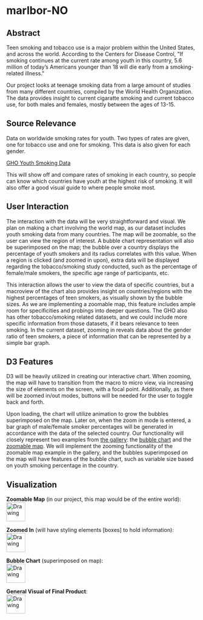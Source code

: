# marlbor-NO

## Abstract
Teen smoking and tobacco use is a major problem within the United States, and across the world. According to the Centers for Disease Control, "If smoking continues at the current rate among youth in this country, 5.6 million of today’s Americans younger than 18 will die early from a smoking-related illness."

Our project looks at teenage smoking data from a large amount of studies from many different countries, compiled by the World Health Organization. The data provides insight to current cigaratte smoking and current tobacco use, for both males and females, mostly between the ages of 13-15.

## Source Relevance

Data on worldwide smoking rates for youth. Two types of rates are given, one for tobacco use and one for smoking. This data is also given for each gender.

[GHO Youth Smoking Data](http://apps.who.int/gho/data/node.main.TOB1257?lang=en)

This will show off and compare rates of smoking in each country, so people can know which countries have youth at the highest risk of smoking. It will also offer a good visual guide to where people smoke most.

## User Interaction 

The interaction with the data will be very straightforward and visual. We plan on making a chart involving the world map, as our dataset includes youth smoking data from many countries. The map will be zoomable, so the user can view the region of interest. A bubble chart representation will also be superimposed on the map; the bubble over a country displays the percentage of youth smokers and its radius correlates with this value. When a region is clicked (and zoomed in upon), extra data will be displayed regarding the tobacco/smoking study conducted, such as the percentage of female/male smokers, the specific age range of participants, etc. 

This interaction allows the user to view the data of specific countries, but a macroview of the chart also provides insight on countries/regions with the highest percentages of teen smokers, as visually shown by the bubble sizes. As we are implementing a zoomable map, this feature includes ample room for specificities and probings into deeper questions. The GHO also has other tobacco/smoking related datasets, and we could include more specific information from those datasets, if it bears relevance to teen smoking. In the current dataset, zooming in reveals data about the gender ratio of teen smokers, a piece of information that can be represented by a simple bar graph. 

## D3 Features

D3 will be heavily utilized in creating our interactive chart. When zooming, the map will have to transition from the macro to micro view, via increasing the size of elements on the screen, with a focal point. Additionally, as there will be zoomed in/out modes, buttons will be needed for the user to toggle back and forth. 

Upon loading, the chart will utilize animation to grow the bubbles superimposed on the map. Later on, when the zoom in mode is entered, a bar graph of male/female smoker percentages will be generated in accordance with the data of the selected country. Our functionality will closely represent two examples from [the gallery](): the [bubble chart](https://bl.ocks.org/mbostock/4063269) and the [zoomable map](https://bl.ocks.org/mbostock/2206590). We will implement the zooming functionality of the zoomable map example in the gallery, and the bubbles superimposed on the map will have features of the bubble chart, such as variable size based on youth smoking percentage in the country. 

## Visualization

**Zoomable Map** (in our project, this map would be of the entire world):  
<img src="https://i.gyazo.com/65f409dfff31f93a28917b79da856229.png" alt="Drawing" style="width: 50px;"/>

**Zoomed In** (will have styling elements \[boxes\] to hold information):  
<img src="https://i.gyazo.com/cc7a19ce01b6ab595b7f8ba6dd4d2ac7.png" alt="Drawing" style="width: 50px;"/>

**Bubble Chart** (superimposed on map):  
<img src="https://i.gyazo.com/1e85cf3afe66684fee42777f43c6c02d.png" alt="Drawing" style="width: 50px;"/>

**General Visual of Final Product**:  
<img src="https://i.gyazo.com/de545729e3f3c321084432c6287d2ff5.png" alt="Drawing" style="width: 50px;"/>
